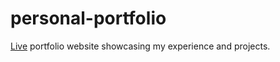 # personal-portfolio

 [Live](https://www.shravanparikh.tech/)
 portfolio website showcasing my experience and projects.
